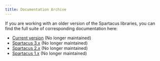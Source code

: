 ```yaml
---
title: Documentation Archive
---
```


If you are working with an older version of the Spartacus libraries, you can find the full suite of corresponding documentation here:

- [Current version](https://sap.github.io/spartacus-docs/) (No longer maintained)
- [Spartacus 3.x](https://sap.github.io/spartacus-docs/3.x/) (No longer maintained)
- [Spartacus 2.x](https://sap.github.io/spartacus-docs/2.x/) (No longer maintained)
- [Spartacus 1.x](https://sap.github.io/spartacus-docs/1.x/) (No longer maintained)
